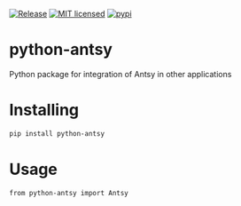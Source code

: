 [![Release](https://github.com/grupodyd/python-antsy/actions/workflows/release.yml/badge.svg)](https://github.com/grupodyd/python-antsy/actions/workflows/release.yml)
[![MIT licensed](https://img.shields.io/badge/license-MIT-blue.svg)](./LICENSE)
[![pypi](https://badge.fury.io/py/python-antsy.svg)](https://pypi.org/project/python-antsy/)
# python-antsy
 Python package for integration of Antsy in other applications

Installing
============

```bash
pip install python-antsy
```

Usage
=====
```python3
from python-antsy import Antsy
```

